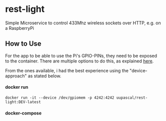 # rest-light
Simple Microservice to control 433Mhz wireless sockets over HTTP, e.g. on a RaspberryPi



## How to Use

For the app to be able to use the Pi's GPIO-PINs, they need to be exposed to the container.
There are multiple options to do this, as explained [here](https://stackoverflow.com/a/48234752/8069229).

From the ones available, i had the best experience using the "device-approach" as stated below.

#### docker run

```ShellSession
docker run -it --device /dev/gpiomem -p 4242:4242 uupascal/rest-light:DEV-latest
```

#### docker-compose
```yaml

```


